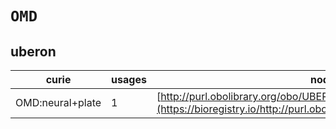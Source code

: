# `OMD`
## uberon
| curie            |   usages | nodes                                                                                                                 |
|------------------|----------|-----------------------------------------------------------------------------------------------------------------------|
| OMD:neural+plate |        1 | [http://purl.obolibrary.org/obo/UBERON:0003075](https://bioregistry.io/http://purl.obolibrary.org/obo/UBERON:0003075) |
